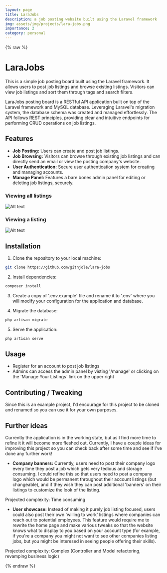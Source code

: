 ```yaml
---
layout: page
title: LaraJobs
description: a job posting website built using the Laravel framework
img: assets/img/projects/lara-jobs.png
importance: 2
category: personal
---
```

{% raw %}

# LaraJobs

This is a simple job posting board built using the Laravel framework. It allows users to post job listings and browse existing listings. Visitors can view job listings and sort them through tags and search filters.

LaraJobs posting board is a RESTful API application built on top of the Laravel framework and MySQL database. Leveraging Laravel's migration system, the database schema was created and managed effortlessly. The API follows REST principles, providing clear and intuitive endpoints for performing CRUD operations on job listings.

## Features
- **Job Posting:** Users can create and post job listings.
- **Job Browsing:** Visitors can browse through existing job listings and can directly send an email or view the posting company's website.
- **User Authentication:** Secure user authentication system for creating and managing accounts.
- **Manage Panel:** Features a bare bones admin panel for editing or deleting job listings, securely.

### Viewing all listings
![Alt text](public/images/layout.png)

### Viewing a listing
![Alt text](public/images/show.png)

## Installation

1. Clone the repository to your local machine:
```bash
git clone https://github.com/gitnjole/lara-jobs
```

2. Install dependencies:
```bash
composer install
```

3. Create a copy of '.env.example' file and rename it to '.env' where you will modify your configuration for the application and database.

4.  Migrate the database:
```bash
php artisan migrate
```

5. Serve the application:
```bash
php artisan serve
```

## Usage

- Register for an account to post job listings
- Admins can access the admin panel by visting '/manage' or clicking on the 'Manage Your Listings` link on the upper right

## Contributing / Tweaking

Since this is an example project, I'd encourage for this project to be cloned and renamed so you can use it for your own purposes.

## Further ideas

Currently the application is in the working state, but as I find more time to refine it it will become more fleshed out. Currently,
I have a couple ideas for improving this project so you can check back after some time and see if I've done any further work!

- **Company banners:** Currently, users need to post their company logo every time they post a job which gets very tedious and storage consuming. I could refine this so that users need to post a company logo which would be permanent throughout their account listings (but changeable), and if they wish they can post additional 'banners' on their listings to customize the look of the listing.

Projected complexity: Time consuming

- **User showcase:** Instead of making it purely job listing focused, users could also post their own 'willing to work' listings where companies can reach out to
potential employees. This feature would require me to rewrite the home page and make various tweaks so that the website knows what to display to you based on your account type (for example, if you're a company you might not want to see other companies listing jobs, but you might be interesed in seeing people offering their skills).

Projected complexity: Complex (Controller and Model refactoring, revamping business logic)

{% endraw %}